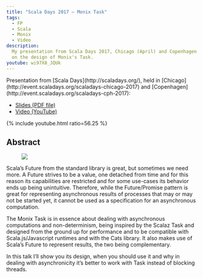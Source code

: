 ```yaml
---
title: "Scala Days 2017 — Monix Task"
tags:
  - FP
  - Scala
  - Monix
  - Video
description:
  My presentation from Scala Days 2017, Chicago (April) and Copenhagen (June),
  on the design of Monix's Task.
youtube: wi97X8_JQUk
---
```


<p class="intro" markdown='1'>Presentation from [Scala Days](http://scaladays.org/), held in
[Chicago](http://event.scaladays.org/scaladays-chicago-2017)
and [Copenhagen](http://event.scaladays.org/scaladays-cph-2017):</p>

- [Slides (PDF file)](/assets/pdfs/monix-task-scaladays.pdf)
- [Video (YouTube)](https://www.youtube.com/watch?v=wi97X8_JQUk)

{% include youtube.html ratio=56.25 %}

## Abstract

<figure>
  <img src="{% link /assets/media/articles/scaladays.jpg %}" />
</figure>

Scala’s Future from the standard library is great, but sometimes we need more. A Future strives to be a value, one detached from time and for this reason its capabilities are restricted and for some use-cases its behavior ends up being unintuitive. Therefore, while the Future/Promise pattern is great for representing asynchronous results of processes that may or may not be started yet, it cannot be used as a specification for an asynchronous computation.

The Monix Task is in essence about dealing with asynchronous computations and non-determinism, being inspired by the Scalaz Task and designed from the ground up for performance and to be compatible with Scala.js/Javascript runtimes and with the Cats library. It also makes use of Scala’s Future to represent results, the two being complementary.

In this talk I’ll show you its design, when you should use it and why in dealing with asynchronicity it’s better to work with Task instead of blocking threads.
